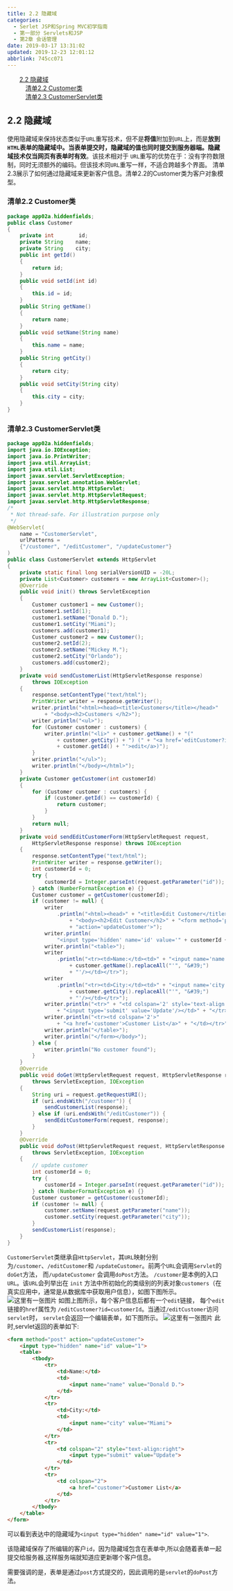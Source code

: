 ```yaml
---
title: 2.2 隐藏域
categories: 
  - Serlet JSP和Spring MVC初学指南
  - 第一部分 Servlets和JSP
  - 第2章 会话管理
date: 2019-03-17 13:31:02
updated: 2019-12-23 12:01:12
abbrlink: 745cc071
---
```

<div id='my_toc'><a href="/JavaReadingNotes/745cc071/#2-2-隐藏域" class="header_2">2.2 隐藏域</a>&nbsp;<br><a href="/JavaReadingNotes/745cc071/#清单2-2-Customer类" class="header_3">清单2.2 Customer类</a>&nbsp;<br><a href="/JavaReadingNotes/745cc071/#清单2-3-CustomerServlet类" class="header_3">清单2.3 CustomerServlet类</a>&nbsp;<br></div>
<style>.header_1{margin-left: 1em;}.header_2{margin-left: 2em;}.header_3{margin-left: 3em;}.header_4{margin-left: 4em;}.header_5{margin-left: 5em;}.header_6{margin-left: 6em;}</style>
<!--more-->
<script>if (navigator.platform.search('arm')==-1){document.getElementById('my_toc').style.display = 'none';}var e,p = document.getElementsByTagName('p');while (p.length>0) {e = p[0];e.parentElement.removeChild(e);}</script>

<!--end-->
## 2.2 隐藏域 ##
使用隐藏域来保持状态类似于`URL`重写技术，但不是**将值**附加到`URL`上，而是**放到`HTML`表单的隐藏域中。当表单提交时，隐藏域的值也同时提交到服务器端。隐藏域技术仅当网页有表单时有效**。该技术相对于 `URL`重写的优势在于：没有字符数限制，同时无须额外的编码。但该技术同`URL`重写一样，不适合跨越多个界面。
清单2.3展示了如何通过隐藏域来更新客户信息。清单2.2的Customer类为客户对象模型。
### 清单2.2 Customer类 ###
```java
package app02a.hiddenfields;
public class Customer
{
    private int        id;
    private String    name;
    private String    city;
    public int getId()
    {
        return id;
    }
    public void setId(int id)
    {
        this.id = id;
    }
    public String getName()
    {
        return name;
    }
    public void setName(String name)
    {
        this.name = name;
    }
    public String getCity()
    {
        return city;
    }
    public void setCity(String city)
    {
        this.city = city;
    }
}
```
### 清单2.3 CustomerServlet类 ###
```java
package app02a.hiddenfields;
import java.io.IOException;
import java.io.PrintWriter;
import java.util.ArrayList;
import java.util.List;
import javax.servlet.ServletException;
import javax.servlet.annotation.WebServlet;
import javax.servlet.http.HttpServlet;
import javax.servlet.http.HttpServletRequest;
import javax.servlet.http.HttpServletResponse;
/*
 * Not thread-safe. For illustration purpose only
 */
@WebServlet(
    name = "CustomerServlet",
    urlPatterns =
    {"/customer", "/editCustomer", "/updateCustomer"}
)
public class CustomerServlet extends HttpServlet
{
    private static final long serialVersionUID = -20L;
    private List<Customer> customers = new ArrayList<Customer>();
    @Override
    public void init() throws ServletException
    {
        Customer customer1 = new Customer();
        customer1.setId(1);
        customer1.setName("Donald D.");
        customer1.setCity("Miami");
        customers.add(customer1);
        Customer customer2 = new Customer();
        customer2.setId(2);
        customer2.setName("Mickey M.");
        customer2.setCity("Orlando");
        customers.add(customer2);
    }
    private void sendCustomerList(HttpServletResponse response)
        throws IOException
    {
        response.setContentType("text/html");
        PrintWriter writer = response.getWriter();
        writer.println("<html><head><title>Customers</title></head>"
            + "<body><h2>Customers </h2>");
        writer.println("<ul>");
        for (Customer customer : customers) {
            writer.println("<li>" + customer.getName() + "("
                + customer.getCity() + ") (" + "<a href='editCustomer?id="
                + customer.getId() + "'>edit</a>)");
        }
        writer.println("</ul>");
        writer.println("</body></html>");
    }
    private Customer getCustomer(int customerId)
    {
        for (Customer customer : customers) {
            if (customer.getId() == customerId) {
                return customer;
            }
        }
        return null;
    }
    private void sendEditCustomerForm(HttpServletRequest request,
        HttpServletResponse response) throws IOException
    {
        response.setContentType("text/html");
        PrintWriter writer = response.getWriter();
        int customerId = 0;
        try {
            customerId = Integer.parseInt(request.getParameter("id"));
        } catch (NumberFormatException e) {}
        Customer customer = getCustomer(customerId);
        if (customer != null) {
            writer
                .println("<html><head>" + "<title>Edit Customer</title></head>"
                    + "<body><h2>Edit Customer</h2>" + "<form method='post' "
                    + "action='updateCustomer'>");
            writer.println(
                "<input type='hidden' name='id' value='" + customerId + "'/>");
            writer.println("<table>");
            writer
                .println("<tr><td>Name:</td><td>" + "<input name='name' value='"
                    + customer.getName().replaceAll("'", "&#39;")
                    + "'/></td></tr>");
            writer
                .println("<tr><td>City:</td><td>" + "<input name='city' value='"
                    + customer.getCity().replaceAll("'", "&#39;")
                    + "'/></td></tr>");
            writer.println("<tr>" + "<td colspan='2' style='text-align:right'>"
                + "<input type='submit' value='Update'/></td>" + "</tr>");
            writer.println("<tr><td colspan='2'>"
                + "<a href='customer'>Customer List</a>" + "</td></tr>");
            writer.println("</table>");
            writer.println("</form></body>");
        } else {
            writer.println("No customer found");
        }
    }
    @Override
    public void doGet(HttpServletRequest request, HttpServletResponse response)
        throws ServletException, IOException
    {
        String uri = request.getRequestURI();
        if (uri.endsWith("/customer")) {
            sendCustomerList(response);
        } else if (uri.endsWith("/editCustomer")) {
            sendEditCustomerForm(request, response);
        }
    }
    @Override
    public void doPost(HttpServletRequest request, HttpServletResponse response)
        throws ServletException, IOException
    {
        // update customer
        int customerId = 0;
        try {
            customerId = Integer.parseInt(request.getParameter("id"));
        } catch (NumberFormatException e) {}
        Customer customer = getCustomer(customerId);
        if (customer != null) {
            customer.setName(request.getParameter("name"));
            customer.setCity(request.getParameter("city"));
        }
        sendCustomerList(response);
    }
}
```
`CustomerServlet`类继承自`HttpServlet`，其`URL`映射分别为`/customer`、`/editCustomer`和 `/updateCustomer`。前两个`URL`会调用`Servlet`的`doGet`方法， 而`/updateCustomer` 会调用`doPost`方法。
`/customer`是本例的入口`URL`。该`URL`会列举出在 `init` 方法中所初始化的类级别的列表对象`customers`（在 真实应用中，通常是从数据库中获取用户信息），如图下图所示。
![这里有一张图片](https://image-1257720033.cos.ap-shanghai.myqcloud.com/blog/readbooknote/ServlerJSPAndSpring%20MVCChuXueZhiNan/Chapter2/4.png)
如图上图所示，每个客户信息后都有一个`edit`链接， 每个`edit`链接的`href`属性为 `/editCustomer?id=customerId`。当通过`/editCustomer`访问`servlet`时， `servlet`会返回一个编辑表单，如下图所示。
![这里有一张图片](https://image-1257720033.cos.ap-shanghai.myqcloud.com/blog/readbooknote/ServlerJSPAndSpring%20MVCChuXueZhiNan/Chapter2/5.png)
此时,servlet返回的表单如下:
```html
<form method="post" action="updateCustomer">
    <input type="hidden" name="id" value="1">
    <table>
        <tbody>
            <tr>
                <td>Name:</td>
                <td>
                    <input name="name" value="Donald D.">
                </td>
            </tr>
            <tr>
                <td>City:</td>
                <td>
                    <input name="city" value="Miami">
                </td>
            </tr>
            <tr>
                <td colspan="2" style="text-align:right">
                    <input type="submit" value="Update">
                </td>
            </tr>
            <tr>
                <td colspan="2">
                    <a href="customer">Customer List</a>
                </td>
            </tr>
        </tbody>
    </table>
</form>
```
可以看到表达中的隐藏域为`<input type="hidden" name="id" value="1">`.

该隐藏域保存了所编辑的客户`id`，因为隐藏域包含在表单中,所以会随着表单一起提交给服务器,这样服务端就知道应更新哪个客户信息。

需要强调的是，表单是通过`post`方式提交的，因此调用的是`servlet`的`doPost`方法。


